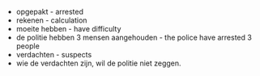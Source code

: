 

* opgepakt - arrested
* rekenen - calculation
* moeite hebben - have difficulty
* de politie hebben 3 mensen aangehouden - the police have arrested 3 people
* verdachten - suspects
* wie de verdachten zijn, wil de politie niet zeggen.